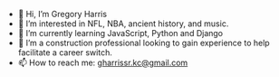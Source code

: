 - 👋 Hi, I’m Gregory Harris
- 👀 I’m interested in NFL, NBA, ancient history, and music.
- 🌱 I’m currently learning JavaScript, Python and Django
- 💞️ I’m a construction professional looking to gain experience to help facilitate a career switch. 
- 📫 How to reach me: gharrissr.kc@gmail.com

<!---
GStreet71/GStreet71 is a ✨ special ✨ repository because its `README.md` (this file) appears on your GitHub profile.
You can click the Preview link to take a look at your changes.
--->
